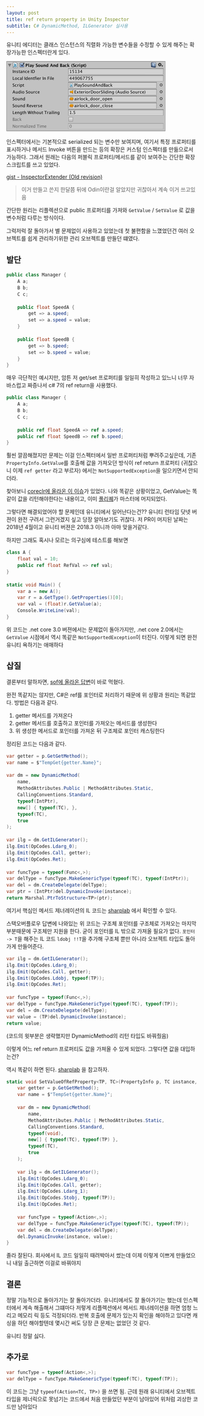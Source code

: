 ```yaml
---
layout: post
title: ref return property in Unity Inspector
subtitle: C# DynamicMethod, ILGenerator 실사용
---
```


유니티 에디터는 클래스 인스턴스의 직렬화 가능한 변수들을 수정할 수 있게 해주는 확장가능한 인스펙터란게 있다.

![unity inspector example](/img/unity-inspector-example.png)

인스펙터에서는 기본적으로 serialized 되는 변수만 보여지며, 여기서 특정 프로퍼티를 표시하거나 메서드 Invoke 버튼을 만드는 등의 확장은 커스텀 인스펙터를 만듦으로서 가능하다.
그래서 원래는 다음의 퍼블릭 프로퍼티/메서드를 같이 보여주는 간단한 확장 스크립트를 쓰고 있었다.

[gist - InspectorExtender (Old revision)](https://gist.github.com/20chan/892fd69cc1cb875de373a85f0cbab38d/1a5e2ed42ef54d17d263ca9ec3ca57e54e4f0262)

> 이거 만들고 쓴지 한달쯤 뒤에 Odin이란걸 알았지만 귀찮아서 계속 이거 쓰고있음

간단한 원리는 리플렉션으로 public 프로퍼티를 가져와 `GetValue` / `SetValue` 로 값을 변수처럼 다루는 방식이다.

그럭저럭 잘 돌아가서 별 문제없이 사용하고 있었는데 첫 불편함을 느꼈었던건 여러 오브젝트를 쉽게 관리하기위한 관리 오브젝트를 만들던 떄였다.

## 발단


```csharp
public class Manager {
    A a;
    B b;
    C c;

    public float SpeedA {
        get => a.speed;
        set => a.speed = value;
    }

    public float SpeedB {
        get => b.speed;
        set => b.speed = value;
    }
}
```

매우 극단적인 예시지만, 암튼 저 get/set 프로퍼티를 일일히 작성하고 있느니 너무 자바스럽고 짜증나서 c# 7의 ref return을 사용했다.

```csharp
public class Manager {
    A a;
    B b;
    C c;

    public ref float SpeedA => ref a.speed;
    public ref float SpeedB => ref b.speed;
}
```

훨씬 깔끔해졌지만 문제는 이걸 인스펙터에서 일반 프로퍼티처럼 뿌려주고싶은데, 기존 `PropertyInfo.GetValue`를 호출해 값을 가져오던 방식이 ref return 프로퍼티 (귀찮으니 이제 `ref getter` 라고 부르자) 에서는 `NotSupportedException`을 일으키면서 안되더라.

찾아보니 [coreclr에 올라온 이 이슈](https://github.com/dotnet/corefx/issues/26053)가 있었다. 나와 똑같은 상황이었고, GetValue는 똑같이 값을 리턴해야한다는 내용이고, 이미 [풀리퀘](https://github.com/dotnet/coreclr/pull/17639)가 마스터에 머지되었다.

그렇다면 해결되었어야 할 문제인데 유니티에서 일어난다는건?? 유니티 런타임 닷넷 버젼이 완전 구려서 그런거겠지 싶고 당장 알아보기도 귀찮다. 저 PR이 머지된 날짜는 2018년 4월이고 유니티 버젼은 2018.3 이니까 아마 맞을거같다.

하지만 그래도 혹시나 모르는 의구심에 테스트를 해보면

```csharp
class A {
    float val = 10;
    public ref float RefVal => ref val;
}

static void Main() {
    var a = new A();
    var r = a.GetType().GetProperties()[0];
    var val = (float)r.GetValue(a);
    Console.WriteLine(val);
}
```

위 코드는 .net core 3.0 버젼에서는 문제없이 돌아가지만, .net core 2.0에서는 `GetValue` 시점에서 역시 똑같은 `NotSupportedException`이 터진다. 이렇게 되면 완전 유니티 욕하기는 애매하다

## 삽질

결론부터 말하자면, [sof에 올라온 답변](https://stackoverflow.com/questions/23349461/how-do-i-work-around-the-error-byref-return-value-not-supported-in-reflection-i)이 바로 먹혔다.

완전 똑같지는 않지만, C#은 ref를 포인터로 처리하기 때문에 위 상황과 원리는 똑같았다. 방법은 다음과 같다.

1. getter 메서드를 가져온다
2. getter 메서드를 호출하고 포인터를 가져오는 메서드를 생성한다
3. 위 생성한 메서드로 포인터를 가져온 뒤 구조체로 포인터 캐스팅한다

정리된 코드는 다음과 같다.

```csharp
var getter = p.GetGetMethod();
var name = $"TempGet{getter.Name}";

var dm = new DynamicMethod(
    name,
    MethodAttributes.Public | MethodAttributes.Static,
    CallingConventions.Standard,
    typeof(IntPtr),
    new[] { typeof(TC), },
    typeof(TC),
    true
);

var ilg = dm.GetILGenerator();
ilg.Emit(OpCodes.Ldarg_0);
ilg.Emit(OpCodes.Call, getter);
ilg.Emit(OpCodes.Ret);

var funcType = typeof(Func<,>);
var delType = funcType.MakeGenericType(typeof(TC), typeof(IntPtr));
var del = dm.CreateDelegate(delType);
var ptr = (IntPtr)del.DynamicInvoke(instance);
return Marshal.PtrToStructure<TP>(ptr);
```

여기서 핵심인 메서드 제너레이션의 IL 코드는 [sharplab](https://sharplab.io/#v2:C4LglgNgPgAgTARgLACgYGYAE9MGFMDeqmJmAZhAPYCGwm1A3MaRpgE4CmZ5VtmASlwBq1CJgC8APnZd6TFKUzMSrGAgBsM7hRp0A4h2AiIACnwBjAJSFli7AHYtmcwDpBZY/MUBfVN6A===) 에서 확인할 수 있다.

스택오버플로우 답변에 나와있는 위 코드는 구조체 포인터를 구조체로 가져오는 마지막 부분때문에 구조체만 지원을 한다. 굳이 포인터를 IL 밖으로 가져올 필요가 없다. `포인터 -> T`을 해주는 IL 코드 `ldobj !!T`을 추가해 구조체 뿐만 아니라 오브젝트 타입도 돌아가게 만들어준다.

```csharp
var ilg = dm.GetILGenerator();
ilg.Emit(OpCodes.Ldarg_0);
ilg.Emit(OpCodes.Call, getter);
ilg.Emit(OpCodes.Ldobj, typeof(TP));
ilg.Emit(OpCodes.Ret);

var funcType = typeof(Func<,>);
var delType = funcType.MakeGenericType(typeof(TC), typeof(TP));
var del = dm.CreateDelegate(delType);
var value = (TP)del.DynamicInvoke(instance);
return value;
```

(코드의 윗부분은 생략했지만 DynamicMethod의 리턴 타입도 바꿔줬음)

이렇게 어느 ref return 프로퍼티도 값을 가져올 수 있게 되었다. 그렇다면 값을 대입하는건?

역시 똑같이 하면 된다. [sharplab](https://sharplab.io/#v2:C4LglgNgPgAgTARgLACgYGYAE9MGFMDeqmJmAZhAPYCGwm1A3MaRpgE4CmZ5VtmASlwBq1CJgC8APnZd6TFKUzMSrGAgBsPGnQDiHYCIgAKfAGMAlIWWLsAdkymAdILKH5igL6ovKVDgCCADwAKtIA7gAWHJyYwZggmADOwGwArqZ0RAosWHEAbqLuOTLccS6GEtKc3AUQRSTWqhqxmHoGoiGSRkGh9JaR0RwtCclpGVbZNnb0zsKF1j6KjVhqmjAALJgAyvqGnd2d9AA0LbWpHP1RMXEjKemZ1orUs66iEphnHPWYPh5AA=) 을 참고하자.

```csharp
static void SetValueOfRefProperty<TP, TC>(PropertyInfo p, TC instance, TP value) {
    var getter = p.GetGetMethod();
    var name = $"TempSet{getter.Name}";

    var dm = new DynamicMethod(
        name,
        MethodAttributes.Public | MethodAttributes.Static,
        CallingConventions.Standard,
        typeof(void),
        new[] { typeof(TC), typeof(TP) },
        typeof(TC),
        true
    );

    var ilg = dm.GetILGenerator();
    ilg.Emit(OpCodes.Ldarg_0);
    ilg.Emit(OpCodes.Call, getter);
    ilg.Emit(OpCodes.Ldarg_1);
    ilg.Emit(OpCodes.Stobj, typeof(TP));
    ilg.Emit(OpCodes.Ret);

    var funcType = typeof(Action<,>);
    var delType = funcType.MakeGenericType(typeof(TC), typeof(TP));
    var del = dm.CreateDelegate(delType);
    del.DynamicInvoke(instance, value);
}
```

졸라 잘된다.
회사에서 IL 코드 일일히 때려박아서 썼는데 이제 이렇게 이쁘게 만들었으니 내일 출근하면 이걸로 바꿔야지

## 결론

정말 기능적으로 돌아가기는 잘 돌아가더라. 유니티에서도 잘 돌아가기는 했는데 인스펙터에서 계속 해출해서 그떄마다 저렇게 리플렉션에서 메서드 제너레이션을 하면 엄청 느리고 메모리 릭 등도 걱정되더라. 반복 호출에 문제가 있는지 확인을 해야하고 있다면 캐싱을 하던 해야할텐데 몇시간 써도 당장 큰 문제는 없었던 것 같다.

유니티 정말 싫다.

## 추가로

```csharp
var funcType = typeof(Action<,>);
var delType = funcType.MakeGenericType(typeof(TC), typeof(TP));
```

이 코드는 그냥 `typeof(Action<TC, TP>)` 을 쓰면 됨. 근데 원래 유니티에서 오브젝트 타입을 제너릭으로 못넘기는 코드에서 처음 만들었던 부분이 남아있어 위처럼 괴상한 코드만 남아있다
